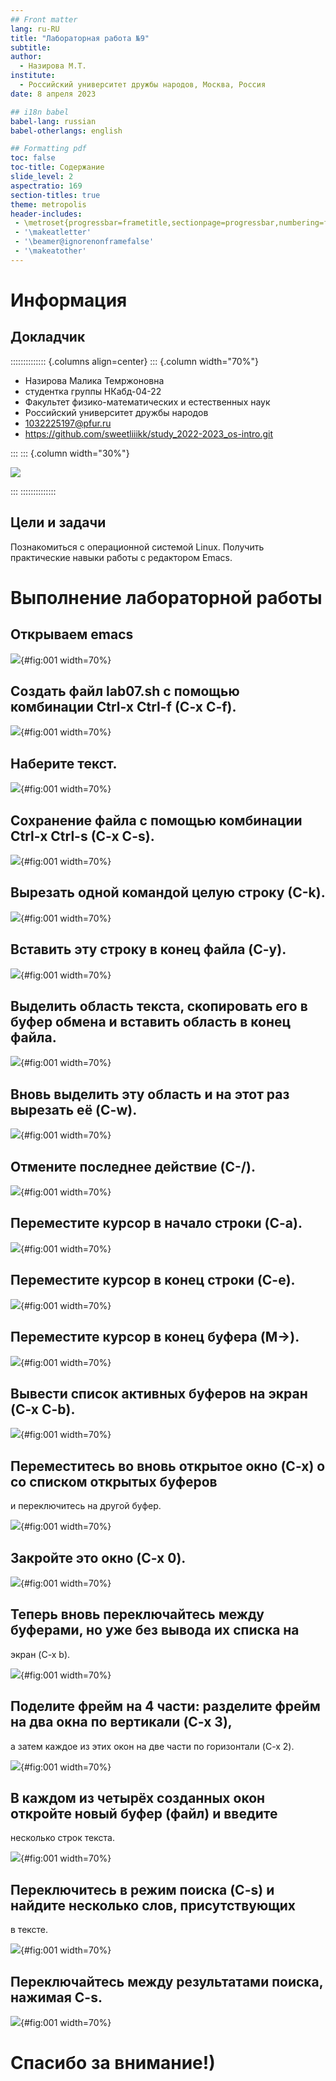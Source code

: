 ```yaml
---
## Front matter
lang: ru-RU
title: "Лабораторная работа №9"
subtitle: 
author:
  - Назирова М.Т.
institute:
  - Российский университет дружбы народов, Москва, Россия
date: 8 апреля 2023

## i18n babel
babel-lang: russian
babel-otherlangs: english

## Formatting pdf
toc: false
toc-title: Содержание
slide_level: 2
aspectratio: 169
section-titles: true
theme: metropolis
header-includes:
 - \metroset{progressbar=frametitle,sectionpage=progressbar,numbering=fraction}
 - '\makeatletter'
 - '\beamer@ignorenonframefalse'
 - '\makeatother'
---
```


# Информация

## Докладчик

:::::::::::::: {.columns align=center}
::: {.column width="70%"}

  * Назирова Малика Темржоновна
  * студентка группы НКабд-04-22
  * Факультет физико-математических и естественных наук
  * Российский университет дружбы народов
  * [1032225197@pfur.ru](mailto:1032225197@pfur.ru)
  * <https://github.com/sweetliiikk/study_2022-2023_os-intro.git>

:::
::: {.column width="30%"}

![](./image/malika.jpg)

:::
::::::::::::::


## Цели и задачи

Познакомиться с операционной системой Linux. Получить практические навыки работы с редактором Emacs.

# Выполнение лабораторной работы


## Открываем emacs

![](image/1.png){#fig:001 width=70%}


## Создать файл lab07.sh с помощью комбинации Ctrl-x Ctrl-f (C-x C-f).

![](image/2.png){#fig:001 width=70%}

## Наберите текст.

![](image/3.png){#fig:001 width=70%}

## Сохранение файла с помощью комбинации Ctrl-x Ctrl-s (C-x C-s).

![](image/3.png){#fig:001 width=70%}

## Вырезать одной командой целую строку (С-k).

![](image/5.png){#fig:001 width=70%}

## Вставить эту строку в конец файла (C-y).

![](image/6.png){#fig:001 width=70%}

## Выделить область текста, скопировать его в буфер обмена и вставить область в конец файла.

![](image/7.png){#fig:001 width=70%}

## Вновь выделить эту область и на этот раз вырезать её (C-w).

![](image/8.png){#fig:001 width=70%}

## Отмените последнее действие (C-/).

![](image/9.png){#fig:001 width=70%}

## Переместите курсор в начало строки (C-a).

![](image/10.png){#fig:001 width=70%}

## Переместите курсор в конец строки (C-e).

![](image/11.png){#fig:001 width=70%}

## Переместите курсор в конец буфера (M->).

![](image/12.png){#fig:001 width=70%}

## Вывести список активных буферов на экран (C-x C-b).

![](image/13.png){#fig:001 width=70%}

## Переместитесь во вновь открытое окно (C-x) o со списком открытых буферов
и переключитесь на другой буфер.

![](image/14.png){#fig:001 width=70%}

## Закройте это окно (C-x 0).

![](image/15.png){#fig:001 width=70%}

## Теперь вновь переключайтесь между буферами, но уже без вывода их списка на
экран (C-x b).

![](image/16.png){#fig:001 width=70%}

## Поделите фрейм на 4 части: разделите фрейм на два окна по вертикали (C-x 3),
а затем каждое из этих окон на две части по горизонтали (C-x 2).

![](image/17.png){#fig:001 width=70%}

## В каждом из четырёх созданных окон откройте новый буфер (файл) и введите
несколько строк текста.

![](image/18.png){#fig:001 width=70%}

## Переключитесь в режим поиска (C-s) и найдите несколько слов, присутствующих
в тексте.

![](image/19.png){#fig:001 width=70%}

## Переключайтесь между результатами поиска, нажимая C-s.

![](image/20.png){#fig:001 width=70%}


# Спасибо за внимание!)
